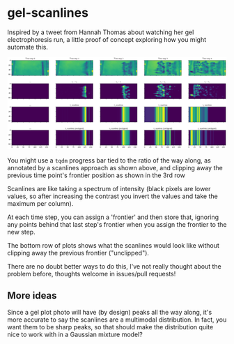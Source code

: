 # gel-scanlines

Inspired by a tweet from Hannah Thomas about watching her gel electrophoresis run,
a little proof of concept exploring how you might automate this.

![](scanlines_plots.png)

You might use a `tqdm` progress bar tied to the ratio of the way along, as annotated
by a scanlines approach as shown above, and clipping away the previous time point's
frontier position as shown in the 3rd row

Scanlines are like taking a spectrum of intensity (black pixels are lower values, so
after increasing the contrast you invert the values and take the maximum per column).

At each time step, you can assign a 'frontier' and then store that, ignoring any points behind
that last step's frontier when you assign the frontier to the new step.

The bottom row of plots shows what the scanlines would look like without clipping away the
previous frontier ("unclipped").

There are no doubt better ways to do this, I've not really thought about the problem before,
thoughts welcome in issues/pull requests!

## More ideas

Since a gel plot photo will have (by design) peaks all the way along, it's more accurate to
say the scanlines are a multimodal distribution. In fact, you want them to be sharp peaks,
so that should make the distribution quite nice to work with in a Gaussian mixture model?
